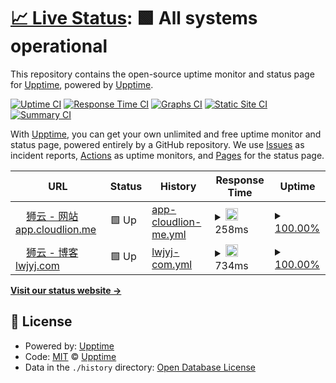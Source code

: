 # [📈 Live Status](https://status.fanqianghub.com): <!--live status--> **🟩 All systems operational**

This repository contains the open-source uptime monitor and status page for [Upptime](https://upptime.js.org), powered by [Upptime](https://github.com/upptime/upptime).

[![Uptime CI](https://github.com/fanqianghub/status/workflows/Uptime%20CI/badge.svg)](https://github.com/fanqianghub/status/actions?query=workflow%3A%22Uptime+CI%22)
[![Response Time CI](https://github.com/fanqianghub/status/workflows/Response%20Time%20CI/badge.svg)](https://github.com/fanqianghub/status/actions?query=workflow%3A%22Response+Time+CI%22)
[![Graphs CI](https://github.com/fanqianghub/status/workflows/Graphs%20CI/badge.svg)](https://github.com/fanqianghub/status/actions?query=workflow%3A%22Graphs+CI%22)
[![Static Site CI](https://github.com/fanqianghub/status/workflows/Static%20Site%20CI/badge.svg)](https://github.com/fanqianghub/status/actions?query=workflow%3A%22Static+Site+CI%22)
[![Summary CI](https://github.com/fanqianghub/status/workflows/Summary%20CI/badge.svg)](https://github.com/fanqianghub/status/actions?query=workflow%3A%22Summary+CI%22)

With [Upptime](https://upptime.js.org), you can get your own unlimited and free uptime monitor and status page, powered entirely by a GitHub repository. We use [Issues](https://github.com/upptime/upptime/issues) as incident reports, [Actions](https://github.com/fanqianghub/status/actions) as uptime monitors, and [Pages](https://status.fanqianghub.com) for the status page.

<!--start: status pages-->
<!-- This summary is generated by Upptime (https://github.com/upptime/upptime) -->
<!-- Do not edit this manually, your changes will be overwritten -->
<!-- prettier-ignore -->
| URL | Status | History | Response Time | Uptime |
| --- | ------ | ------- | ------------- | ------ |
| <img alt="" src="https://icons.duckduckgo.com/ip3/app.cloudlion.me.ico" height="13"> [狮云 - 网站 app.cloudlion.me](https://app.cloudlion.me) | 🟩 Up | [app-cloudlion-me.yml](https://github.com/fanqianghub/nodestatus/commits/HEAD/history/app-cloudlion-me.yml) | <details><summary><img alt="Response time graph" src="./graphs/app-cloudlion-me/response-time-week.png" height="20"> 258ms</summary><br><a href="https://nodestatus.fanqianghub.com/history/app-cloudlion-me"><img alt="Response time 258" src="https://img.shields.io/endpoint?url=https%3A%2F%2Fraw.githubusercontent.com%2Ffanqianghub%2Fnodestatus%2FHEAD%2Fapi%2Fapp-cloudlion-me%2Fresponse-time.json"></a><br><a href="https://nodestatus.fanqianghub.com/history/app-cloudlion-me"><img alt="24-hour response time 258" src="https://img.shields.io/endpoint?url=https%3A%2F%2Fraw.githubusercontent.com%2Ffanqianghub%2Fnodestatus%2FHEAD%2Fapi%2Fapp-cloudlion-me%2Fresponse-time-day.json"></a><br><a href="https://nodestatus.fanqianghub.com/history/app-cloudlion-me"><img alt="7-day response time 258" src="https://img.shields.io/endpoint?url=https%3A%2F%2Fraw.githubusercontent.com%2Ffanqianghub%2Fnodestatus%2FHEAD%2Fapi%2Fapp-cloudlion-me%2Fresponse-time-week.json"></a><br><a href="https://nodestatus.fanqianghub.com/history/app-cloudlion-me"><img alt="30-day response time 258" src="https://img.shields.io/endpoint?url=https%3A%2F%2Fraw.githubusercontent.com%2Ffanqianghub%2Fnodestatus%2FHEAD%2Fapi%2Fapp-cloudlion-me%2Fresponse-time-month.json"></a><br><a href="https://nodestatus.fanqianghub.com/history/app-cloudlion-me"><img alt="1-year response time 258" src="https://img.shields.io/endpoint?url=https%3A%2F%2Fraw.githubusercontent.com%2Ffanqianghub%2Fnodestatus%2FHEAD%2Fapi%2Fapp-cloudlion-me%2Fresponse-time-year.json"></a></details> | <details><summary><a href="https://nodestatus.fanqianghub.com/history/app-cloudlion-me">100.00%</a></summary><a href="https://nodestatus.fanqianghub.com/history/app-cloudlion-me"><img alt="All-time uptime 100.00%" src="https://img.shields.io/endpoint?url=https%3A%2F%2Fraw.githubusercontent.com%2Ffanqianghub%2Fnodestatus%2FHEAD%2Fapi%2Fapp-cloudlion-me%2Fuptime.json"></a><br><a href="https://nodestatus.fanqianghub.com/history/app-cloudlion-me"><img alt="24-hour uptime 100.00%" src="https://img.shields.io/endpoint?url=https%3A%2F%2Fraw.githubusercontent.com%2Ffanqianghub%2Fnodestatus%2FHEAD%2Fapi%2Fapp-cloudlion-me%2Fuptime-day.json"></a><br><a href="https://nodestatus.fanqianghub.com/history/app-cloudlion-me"><img alt="7-day uptime 100.00%" src="https://img.shields.io/endpoint?url=https%3A%2F%2Fraw.githubusercontent.com%2Ffanqianghub%2Fnodestatus%2FHEAD%2Fapi%2Fapp-cloudlion-me%2Fuptime-week.json"></a><br><a href="https://nodestatus.fanqianghub.com/history/app-cloudlion-me"><img alt="30-day uptime 100.00%" src="https://img.shields.io/endpoint?url=https%3A%2F%2Fraw.githubusercontent.com%2Ffanqianghub%2Fnodestatus%2FHEAD%2Fapi%2Fapp-cloudlion-me%2Fuptime-month.json"></a><br><a href="https://nodestatus.fanqianghub.com/history/app-cloudlion-me"><img alt="1-year uptime 100.00%" src="https://img.shields.io/endpoint?url=https%3A%2F%2Fraw.githubusercontent.com%2Ffanqianghub%2Fnodestatus%2FHEAD%2Fapi%2Fapp-cloudlion-me%2Fuptime-year.json"></a></details>
| <img alt="" src="https://icons.duckduckgo.com/ip3/www.lwjyj.com.ico" height="13"> [狮云 - 博客 lwjyj.com](https://www.lwjyj.com) | 🟩 Up | [lwjyj-com.yml](https://github.com/fanqianghub/nodestatus/commits/HEAD/history/lwjyj-com.yml) | <details><summary><img alt="Response time graph" src="./graphs/lwjyj-com/response-time-week.png" height="20"> 734ms</summary><br><a href="https://nodestatus.fanqianghub.com/history/lwjyj-com"><img alt="Response time 734" src="https://img.shields.io/endpoint?url=https%3A%2F%2Fraw.githubusercontent.com%2Ffanqianghub%2Fnodestatus%2FHEAD%2Fapi%2Flwjyj-com%2Fresponse-time.json"></a><br><a href="https://nodestatus.fanqianghub.com/history/lwjyj-com"><img alt="24-hour response time 734" src="https://img.shields.io/endpoint?url=https%3A%2F%2Fraw.githubusercontent.com%2Ffanqianghub%2Fnodestatus%2FHEAD%2Fapi%2Flwjyj-com%2Fresponse-time-day.json"></a><br><a href="https://nodestatus.fanqianghub.com/history/lwjyj-com"><img alt="7-day response time 734" src="https://img.shields.io/endpoint?url=https%3A%2F%2Fraw.githubusercontent.com%2Ffanqianghub%2Fnodestatus%2FHEAD%2Fapi%2Flwjyj-com%2Fresponse-time-week.json"></a><br><a href="https://nodestatus.fanqianghub.com/history/lwjyj-com"><img alt="30-day response time 734" src="https://img.shields.io/endpoint?url=https%3A%2F%2Fraw.githubusercontent.com%2Ffanqianghub%2Fnodestatus%2FHEAD%2Fapi%2Flwjyj-com%2Fresponse-time-month.json"></a><br><a href="https://nodestatus.fanqianghub.com/history/lwjyj-com"><img alt="1-year response time 734" src="https://img.shields.io/endpoint?url=https%3A%2F%2Fraw.githubusercontent.com%2Ffanqianghub%2Fnodestatus%2FHEAD%2Fapi%2Flwjyj-com%2Fresponse-time-year.json"></a></details> | <details><summary><a href="https://nodestatus.fanqianghub.com/history/lwjyj-com">100.00%</a></summary><a href="https://nodestatus.fanqianghub.com/history/lwjyj-com"><img alt="All-time uptime 100.00%" src="https://img.shields.io/endpoint?url=https%3A%2F%2Fraw.githubusercontent.com%2Ffanqianghub%2Fnodestatus%2FHEAD%2Fapi%2Flwjyj-com%2Fuptime.json"></a><br><a href="https://nodestatus.fanqianghub.com/history/lwjyj-com"><img alt="24-hour uptime 100.00%" src="https://img.shields.io/endpoint?url=https%3A%2F%2Fraw.githubusercontent.com%2Ffanqianghub%2Fnodestatus%2FHEAD%2Fapi%2Flwjyj-com%2Fuptime-day.json"></a><br><a href="https://nodestatus.fanqianghub.com/history/lwjyj-com"><img alt="7-day uptime 100.00%" src="https://img.shields.io/endpoint?url=https%3A%2F%2Fraw.githubusercontent.com%2Ffanqianghub%2Fnodestatus%2FHEAD%2Fapi%2Flwjyj-com%2Fuptime-week.json"></a><br><a href="https://nodestatus.fanqianghub.com/history/lwjyj-com"><img alt="30-day uptime 100.00%" src="https://img.shields.io/endpoint?url=https%3A%2F%2Fraw.githubusercontent.com%2Ffanqianghub%2Fnodestatus%2FHEAD%2Fapi%2Flwjyj-com%2Fuptime-month.json"></a><br><a href="https://nodestatus.fanqianghub.com/history/lwjyj-com"><img alt="1-year uptime 100.00%" src="https://img.shields.io/endpoint?url=https%3A%2F%2Fraw.githubusercontent.com%2Ffanqianghub%2Fnodestatus%2FHEAD%2Fapi%2Flwjyj-com%2Fuptime-year.json"></a></details>

<!--end: status pages-->

[**Visit our status website →**](https://status.fanqianghub.com)

## 📄 License

- Powered by: [Upptime](https://github.com/upptime/upptime)
- Code: [MIT](./LICENSE) © [Upptime](https://upptime.js.org)
- Data in the `./history` directory: [Open Database License](https://opendatacommons.org/licenses/odbl/1-0/)
